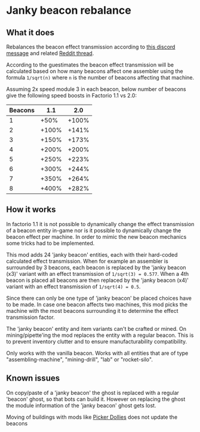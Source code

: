 # Janky beacon rebalance

## What it does

Rebalances the beacon effect transmission according to [this discord message](https://discord.com/channels/139677590393716737/1215073493142474833/1234845216339394631) and related [Reddit thread](https://www.reddit.com/r/factorio/comments/1cgv2fm/beacon_rework_for_space_age_andor_20_leaked/).

According to the guestimates the beacon effect transmission will be calculated based on how many beacons affect one assembler using the formula `1/sqrt(n)` where `n` is the number of beacons affecting that machine.

Assuming 2x speed module 3 in each beacon, below number of beacons give the following speed boosts in Factorio 1.1 vs 2.0:

| Beacons | 1.1   | 2.0   |
| ------- | ----- | ----- |
| 1       | +50%  | +100% |
| 2       | +100% | +141% |
| 3       | +150% | +173% |
| 4       | +200% | +200% |
| 5       | +250% | +223% |
| 6       | +300% | +244% |
| 7       | +350% | +264% |
| 8       | +400% | +282% |

## How it works

In factorio 1.1 it is not possible to dynamically change the effect transmission of a beacon entity in-game nor is it possible to dynamically change the beacon effect per machine. In order to mimic the new beacon mechanics some tricks had to be implemented.

This mod adds 24 'janky beacon' entities, each with their hard-coded calculated effect transmission. When for example an assembler is surrounded by 3 beacons, each beacon is replaced by the 'janky beacon (x3)' variant with an effect transmission of `1/sqrt(3) = 0.577`. When a 4th beacon is placed all beacons are then replaced by the 'janky beacon (x4)' variant with an effect transmission of `1/sqrt(4) = 0.5`.

Since there can only be one type of 'janky beacon' be placed choices have to be made. In case one beacon affects two machines, this mod picks the machine with the most beacons surrounding it to determine the effect transmission factor.

The 'janky beacon' entity and item variants can't be crafted or mined. On mining/pipette'ing the mod replaces the entity with a regular beacon. This is to prevent inventory clutter and to ensure manufacturability compatibility.

Only works with the vanilla beacon. Works with all entities that are of type "assembling-machine", "mining-drill", "lab" or "rocket-silo".

## Known issues

On copy/paste of a 'janky beacon' the ghost is replaced with a regular 'beacon' ghost, so that bots can build it. However on replacing the ghost the module information of the 'janky beacon' ghost gets lost.

Moving of buildings with mods like [Picker Dollies](https://mods.factorio.com/mod/PickerDollies) does not update the beacons
